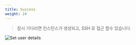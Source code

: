 ```yaml
---
title: Success
weight: 24
---
```


> 잠시 기다리면 인스턴스가 생성되고, SSH 로 접근 할수 있습니다.

![Set user details](../../lightsail/images/add_lightsail_04.png)
